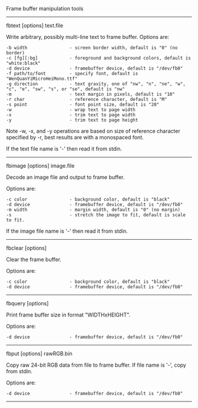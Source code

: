 Frame buffer manipulation tools

------

fbtext [options] text.file

Write arbitrary, possibly multi-line text to frame buffer. Options are:

    -b width                - screen border width, default is "0" (no border)
    -c [fg][:bg]            - foreground and background colors, default is "white:black"
    -d device               - framebuffer device, default is "/dev/fb0"
    -f path/to/font         - specify font, default is "WenQuanYiMicroHeiMono.ttf"
    -g direction            - text gravity, one of "nw", "n", "ne", "w", "c", "e", "sw", "s", or "se", default is "nw"
    -m                      - text margin in pixels, default is "10"
    -r char                 - reference character, default is "M"
    -s point                - font point size, default is "20"
    -w                      - wrap text to page width
    -x                      - trim text to page width
    -y                      - trim text to page height

Note -w, -x, and -y operations are based on size of reference character
specified by -r, best results are with a monospaced font.

If the text file name is '-' then read it from stdin.

------

fbimage [options] image.file

Decode an image file and output to frame buffer. 

Options are:

    -c color                - background color, default is "black"
    -d device               - framebuffer device, default is "/dev/fb0"
    -m width                - margin width, default is "0" (no margin)
    -s                      - stretch the image to fit, default is scale to fit.

If the image file name is '-' then read it from stdin.

------

fbclear [options]

Clear the frame buffer. 

Options are:

    -c color                - background color, default is "black"
    -d device               - framebuffer device, default is "/dev/fb0"

------

fbquery [options]

Print frame buffer size in format "WIDTHxHEIGHT". 

Options are:

    -d device               - framebuffer device, default is "/dev/fb0"

------

fbput [options] rawRGB.bin

Copy raw 24-bit RGB data from file to frame buffer. If file name is '-', copy
from stdin.

Options are:

    -d device               - framebuffer device, default is "/dev/fb0"

------
